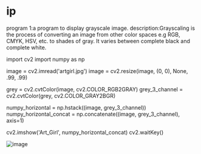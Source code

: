 # ip

program 1:a program to display grayscale image.
description:Grayscaling is the process of converting an image from other color spaces e.g RGB, CMYK, HSV, etc. to shades of gray. It varies between complete black and complete white.

import cv2
import numpy as np

image = cv2.imread('artgirl.jpg')
image = cv2.resize(image, (0, 0), None, .99, .99)

grey = cv2.cvtColor(image, cv2.COLOR_RGB2GRAY)
grey_3_channel = cv2.cvtColor(grey, cv2.COLOR_GRAY2BGR)

numpy_horizontal = np.hstack((image, grey_3_channel))
numpy_horizontal_concat = np.concatenate((image, grey_3_channel), axis=1)

cv2.imshow('Art_Girl', numpy_horizontal_concat)
cv2.waitKey()

![image](https://user-images.githubusercontent.com/72516233/104419669-cac47b00-559e-11eb-9866-9b91ebf0fe84.png)
